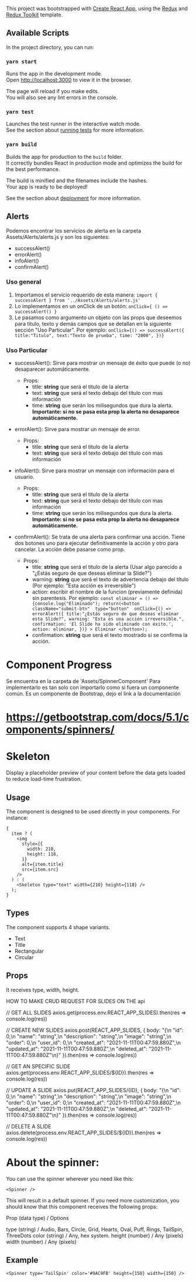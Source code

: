 This project was bootstrapped with [Create React App](https://github.com/facebook/create-react-app), using the [Redux](https://redux.js.org/) and [Redux Toolkit](https://redux-toolkit.js.org/) template.

## Available Scripts

In the project directory, you can run:

### `yarn start`

Runs the app in the development mode.<br />
Open [http://localhost:3000](http://localhost:3000) to view it in the browser.

The page will reload if you make edits.<br />
You will also see any lint errors in the console.

### `yarn test`

Launches the test runner in the interactive watch mode.<br />
See the section about [running tests](https://facebook.github.io/create-react-app/docs/running-tests) for more information.

### `yarn build`

Builds the app for production to the `build` folder.<br />
It correctly bundles React in production mode and optimizes the build for the best performance.

The build is minified and the filenames include the hashes.<br />
Your app is ready to be deployed!

See the section about [deployment](https://facebook.github.io/create-react-app/docs/deployment) for more information.

## Alerts
Podemos encontrar los servicios de alerta en la carpeta Assets/Alerts/alerts.js y son los siguientes:
- successAlert()
- errorAlert()
- infoAlert()
- confirmAlert()

### Uso general
1. Importamos el servicio requerido de esta manera: `import { successAlert } from '../Assets/Alerts/alerts.js'`
2. Lo implementamos en un onClick de un botón: `onClick={ () => successAlert() }`
3. Le pasamos como argumento un objeto con las props que deseemos para titulo, texto y demás campos que se detallan en la siguiente sección "Uso Particular". 
Por ejemplo: `onClick={() => successAlert({ title:"Titulo", text:"Texto de prueba", time: "2000", })}`

### Uso Particular
- successAlert(): Sirve para mostrar un mensaje de éxito que puede (o no) desaparecer automáticamente.
  - Props:
    - title: **string** que será el titulo de la alerta
    - text: **string** que será el texto debajo del título con mas información
    - time: **string** que serán los milisegundos que dura la alerta. **Importante: si no se pasa esta prop la alerta no desaparece automáticamente.**

- errorAlert(): Sirve para mostrar un mensaje de error.
  - Props:
    - title: **string** que será el titulo de la alerta
    - text: **string** que será el texto debajo del título con mas información

- infoAlert(): Sirve para mostrar un mensaje con información para el usuario.
  - Props:
    - title: **string** que será el titulo de la alerta
    - text: **string** que será el texto debajo del título con mas información
    - time: **string** que serán los milisegundos que dura la alerta. **Importante: si no se pasa esta prop la alerta no desaparece automáticamente.**

- confirmAlert(): Se trata de una alerta para confirmar una acción. Tiene dos botones uno para ejecutar definitivamente la acción y otro para cancelar. La acción debe pasarse como prop.
  - Props:
    - title: **string** que será el titulo de la alerta (Usar algo parecido a "¿Estás seguro de que deseas eliminar la Slide?")
    - warning: **string** que será el texto de advertencia debajo del título (Por ejemplo: "Esta acción es irreversible")
    - action: escribir el nombre de la funcion (previamente definida) sin parentesis. Por ejemplo: `const eliminar = () => {console.log("Eliminado"); return(<button 
                className="submit-btn" 
                type="button" 
                onClick={() => errorAlert({
                    title:"¿Estás seguro de que deseas eliminar esta Slide?",
                    warning: "Esta es una acción irreversible.",
                    confirmation: 'El Slide ha sido eliminado con éxito.',
                    action: eliminar,
                })}
            >
              Eliminar
            </button>);`
    - confirmation: **string** que será el texto mostrado si se confirma la acción.

# Component Progress
 Se encuentra en la carpeta de 'Assets/SpinnerComponent'
 Para implementarlo es tan solo con importarlo como si fuera un componente común.
 Es un componente de Bootstrap, dejo el link a la documentación

# https://getbootstrap.com/docs/5.1/components/spinners/

# Skeleton
Display a placeholder preview of your content before the data gets loaded to reduce load-time frustration.
## Usage
The component is designed to be used directly in your components. For instance:
```react
{
  item ? (
    <img
      style={{
        width: 210,
        height: 118,
      }}
      alt={item.title}
      src={item.src}
    />
  ) : (
    <Skeleton type="text" width={210} height={118} />
  );
}
```
## Types
The component supports 4 shape variants.
 - Text
 - Title
 - Rectangular
 - Circular
## Props
It receives type, width, height.


HOW TO MAKE CRUD REQUEST FOR SLIDES ON THE api

// GET ALL SLIDES
axios.get(process.env.REACT_APP_SLIDES).then(res => console.log(res))

// CREATE NEW SLIDES
axios.post(REACT_APP_SLIDES, {
  body: "{\n  "id": 0,\n  "name": "string",\n  "description": "string",\n  "image": "string",\n  "order": 0,\n  "user_id": 0,\n  "created_at": "2021-11-11T00:47:59.880Z",\n  "updated_at": "2021-11-11T00:47:59.880Z",\n  "deleted_at": "2021-11-11T00:47:59.880Z"\n}"
}).then(res => console.log(res))

// GET AN SPECIFIC SLIDE
axios.get(process.env.REACT_APP_SLIDES/${ID}).then(res => console.log(res))

// UPDATE A SLIDE
axios.put(REACT_APP_SLIDES/{ID}, {
  body: "{\n  "id": 0,\n  "name": "string",\n  "description": "string",\n  "image": "string",\n  "order": 0,\n  "user_id": 0,\n  "created_at": "2021-11-11T00:47:59.880Z",\n  "updated_at": "2021-11-11T00:47:59.880Z",\n  "deleted_at": "2021-11-11T00:47:59.880Z"\n}"
}).then(res => console.log(res))

// DELETE A SLIDE
axios.delete(process.env.REACT_APP_SLIDES/${ID}).then(res => console.log(res))



# About the spinner:
You can use the spinner wherever you need like this:

`<Spinner />`


This will result in a default spinner. If you need more customization, you should know that this component receives the following props:

Prop (data type) / Options

type (string) / Audio, Bars, Circle, Grid, Hearts, Oval, Puff, Rings, TailSpin, ThreeDots
color (string) / Any, hex system.
height (number) / Any (pixels)
width (number) / Any (pixels)

## Example

`<Spinner type='TailSpin' color='#9AC9FB' height={150} width={150} />`